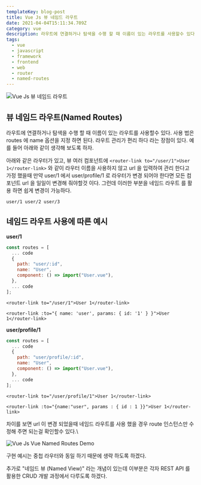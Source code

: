 ```yaml
---
templateKey: blog-post
title: Vue Js 뷰 네임드 라우트
date: 2021-04-04T15:11:34.709Z
category: vue
description: 라우트에 연결하거나 탐색을 수행 할 때 이름이 있는 라우트를 사용할수 있다. 사용 법은 routes 에 name 옵션을 지정 하면 된다. 라우트 관리가 편리 하다 라는 장점이 있다.
tags:
  - vue
  - javascript
  - framework
  - frontend
  - web
  - router
  - named-routes
---
```


![Vue Js 뷰 네임드 라우트](/assets/vue-logo.png "Vue Js 뷰 네임드 라우트")

## 뷰 네임드 라우트(Named Routes)

라우트에 연결하거나 탐색을 수행 할 때 이름이 있는 라우트를 사용할수 있다. 사용 법은 routes 에 name 옵션을 지정 하면 된다. 라우트 관리가 편리 하다 라는 장점이 있다. 예를 들어 아래와 같이 생각해 보도록 하자.

아래와 같은 라우터가 있고, 뷰 여러 컴포넌트에 `<router-link to="/user/1">User 1</router-link>` 와 같이 라우터 이름을 사용하지 않고 url 을 입력하여 관리 한다고 가정 했을때 만약 user/1 에서 user/profile/1 로 라우터가 변경 되어야 한다면 모든 컴포넌트 url 을 일일이 변경해 줘야할것 이다. 그런데 이러한 부분을 네임드 라우트 를 활용 하면 쉽게 변경이 가능하다.

`user/1 user/2 user/3`

## 네임드 라우트 사용에 따른 예시

**user/1**

```javascript
const routes = [
  ... code
  {
    path: "user/:id",
    name: "User",
    component: () => import("User.vue"),
  },
  ... code
];

```

```vue
<router-link to="/user/1">User 1</router-link>
```

```vue
<router-link :to="{ name: 'user', params: { id: '1' } }">User 1</router-link>
```

**user/profile/1**

```javascript
const routes = [
  ... code
  {
    path: "user/profile/:id",
    name: "User",
    component: () => import("User.vue"),
  },
  ... code
];

```

```vue
<router-link to="/user/profile/1">User 1</router-link>
```

```vue
<router-link :to="{name:"user", params : { id : 1 }}">User 1</router-link>
```

차이를 보면 url 이 변경 되었을때 네임드 라우트를 사용 했을 경우 route 인스턴스만 수정해 주면 되는걸 확인할수 있다.\

![Vue Js Vue Named Routes Demo](/assets/vue-js-vue-router-named-routes.png "Vue Js Vue Named Routes Demo")

구현 예시는 중첩 라우터와 동일 하기 때문에 생략 하도록 하겠다.

추가로 "네임드 뷰 (Named View)" 라는 개념이 있는데 이부분은 각자 REST API 를 활용한 CRUD 개발 과정에서 다루도록 하겠다.
